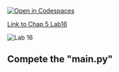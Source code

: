 [![Open in Codespaces](https://classroom.github.com/assets/launch-codespace-2972f46106e565e64193e422d61a12cf1da4916b45550586e14ef0a7c637dd04.svg)](https://classroom.github.com/open-in-codespaces?assignment_repo_id=15357833)

[Link to Chap 5 Lab16](https://docs.google.com/presentation/d/1r3h2R9JwK9HK_U2Ia-zncL0BSjHV6Giu6ugNJ6yZpgc/edit#slide=id.g1204f84631c_0_237)

![Lab 16](https://nimbus-screenshots.s3.amazonaws.com/s/4c8532db68e12cd64f93542c34879633.png)

## Compete the "main.py"


